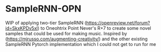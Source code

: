 # SampleRNN-OPN
WIP of applying two-tier SampleRNN (https://openreview.net/forum?id=SkxKPDv5xl) to Oneohtrix Point Never's R+7 to create some novel samples that could be used for making music. Inspired by (https://mjrusso.com/augmenting-creativity/) and the other existing SampleRNN Pytorch implementation which I could not get to run for me
